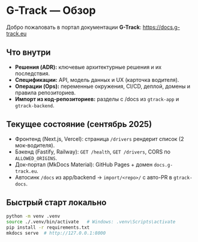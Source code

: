 # G-Track — Обзор

Добро пожаловать в портал документации **G-Track**: https://docs.g-track.eu

## Что внутри
- **Решения (ADR):** ключевые архитектурные решения и их последствия.
- **Спецификации:** API, модель данных и UX (карточка водителя).
- **Операции (Ops):** переменные окружения, CI/CD, деплой, домены и правила репозиториев.
- **Импорт из код-репозиториев:** разделы с /docs из `gtrack-app` и `gtrack-backend`.

## Текущее состояние (сентябрь 2025)
- Фронтенд (Next.js, Vercel): страница `/drivers` рендерит список (2 мок-водителя).
- Бэкенд (Fastify, Railway): `GET /health`, `GET /drivers`, CORS по `ALLOWED_ORIGINS`.
- Док-портал (MkDocs Material): GitHub Pages + домен `docs.g-track.eu`.
- Автосинк `/docs` из app/backend → `import/<repo>/` с авто-PR в `gtrack-docs`.

## Быстрый старт локально
```bash
python -m venv .venv
source ./.venv/bin/activate   # Windows: .venv\Scripts\activate
pip install -r requirements.txt
mkdocs serve  # http://127.0.0.1:8000
